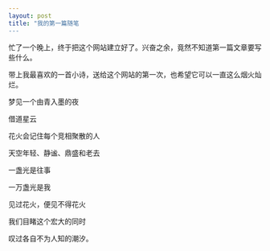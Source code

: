 ```yaml
---
layout: post
title: "我的第一篇随笔
---
```


忙了一个晚上，终于把这个网站建立好了。兴奋之余，竟然不知道第一篇文章要写些什么。

带上我最喜欢的一首小诗，送给这个网站的第一次，也希望它可以一直这么烟火灿烂。

梦见一个由青入墨的夜

借道星云

花火会记住每个竞相聚散的人

天空年轻、静谧、鼎盛和老去

一盏光是往事

一万盏光是我

见过花火，便见不得花火

我们目睹这个宏大的同时

叹过各自不为人知的潮汐。
